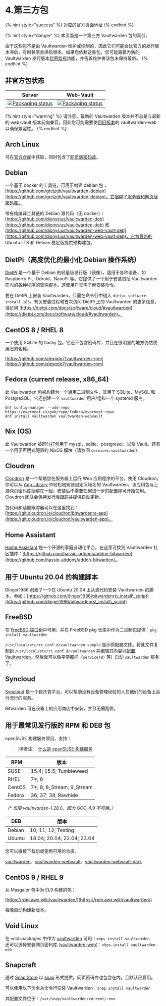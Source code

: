 # 4.第三方包

{% hint style="success" %}
对应的[官方页面地址](https://github.com/dani-garcia/vaultwarden/wiki/Third-party-packages)
{% endhint %}

{% hint style="danger" %}
本页面是一个第三方 Vaultwarden 包的索引。

由于这些包不是由 Vaultwarden 维护或控制的，因此它们可能会比官方的发行版本滞后，有时甚至会滞后很多。如果您依赖这些包，您可能需要为新的 Vaultwarden 发行版本[启用监视](https://docs.github.com/en/github/managing-subscriptions-and-notifications-on-github/viewing-your-subscriptions#configuring-your-watch-settings-for-an-individual-repository)功能，并告诉维护者该包未保持最新。
{% endhint %}

## 非官方包状态

<table data-full-width="false"><thead><tr><th>Server</th><th>Web-Vault</th></tr></thead><tbody><tr><td><a href="https://repology.org/project/vaultwarden/versions"><img src="https://repology.org/badge/vertical-allrepos/vaultwarden.svg" alt="Packaging status"></a></td><td><a href="https://repology.org/project/vaultwarden-web/versions"><img src="https://repology.org/badge/vertical-allrepos/vaultwarden-web.svg" alt="Packaging status" data-size="original"></a></td></tr></tbody></table>

{% hint style="warning" %}
请注意，最新的 Vaultwarden 版本并不总是与最新的 web-vault 版本前向兼容，因此您可能需要使[用旧版本](https://github.com/dani-garcia/bw\_web\_builds/releases)的 vaultwarden-web 以确保兼容性。
{% endhint %}

## Arch Linux

可在[官方仓库](https://archlinux.org/packages/community/x86\_64/vaultwarden/)中获取，同时包含了[网页版密码库](https://archlinux.org/packages/community/any/vaultwarden-web/)。

## Debian

一个基于 docker 的工具链，可用于构建 debian 包：[https://github.com/greizgh/vaultwarden-debian](https://github.com/greizgh/vaultwarden-debian)。它捆绑了服务器和网页版密码库。

带有纯编译工具链的 Debian 源代码（无 docker）：[https://github.com/dionysius/vaultwarden-deb](https://github.com/dionysius/vaultwarden-deb) 和 [https://github.com/dionysius/vaultwarden-web-vault-deb](https://github.com/dionysius/vaultwarden-web-vault-deb)，它为最新的 Ubuntu LTS 和 Debian 稳定版提供预构建包。

## DietPi（高度优化的最小化 Debian 操作系统） <a href="#dietpi-highly-optimised-minimal-debian-os" id="dietpi-highly-optimised-minimal-debian-os"></a>

[DietPi](https://dietpi.com/) 是一个基于 Debian 的轻量级发行版（镜像），适用于各种设备，如 Raspberry Pi、Odroid、NanoPi 等。它提供了一个用于安装包括 Vaultwarden 在内的各种程序的软件脚本。这使用户无需了解安装命令。

要在 DietPi 上安装 Vaultwarden，只需在命令行中键入 `dietpi-software install 183`。有关安装过程和首次访问 DietPi 上的 Vaultwarden 的更多信息，请访问 [https://dietpi.com/docs/software/cloud/#vaultwarden](https://dietpi.com/docs/software/cloud/#vaultwarden)。

## CentOS 8 / RHEL 8

一个使用 SQLite 的 hacky 包。它还不包含密码库，并且在很明显的地方仍然使用旧的名称。

[https://github.com/alexpdp7/vaultwarden-rpm](https://github.com/alexpdp7/vaultwarden-rpm)

## Fedora (current release, x86\_64)

此 Vaultwarden 包被构建为一个通用二进制文件，其用于 SQLite、MySQL 和 PostgreSQL。它还创建一个 `vaultwarden` 用户/组和一个 systemd 服务。

```batch
dnf config-manager --add-repo https://evermeet.cx/pub/repo/fedora/evermeet.repo
dnf install vaultwarden vaultwarden-webvault
```

## Nix (OS)

此 Vaultwarden 被同时打包用于 mysql、sqlite、postgresql，以及 Vault。还有一个用于声明式配置的 NixOS 模块（请参阅 `services.vaultwarden`）

## Cloudron

[Cloudron](https://cloudron.io/) 是一个帮助您在服务器上运行 Web 应用程序的平台。使用 Cloudron，你可以从 [App Library](https://cloudron.io/store/com.github.bitwardenrs.html) 中轻松地安装自定义域名的 Vaultwarden。该应用包与上游网页密码库捆绑在一起，安装后不需要任何进一步的配置即可开始使用。Cloudron 团队会保持发行版跟踪并提供自动更新。

包代码和话题跟踪器可以在这里找到：[https://git.cloudron.io/cloudron/bitwardenrs-app](https://git.cloudron.io/cloudron/vaultwarden-app)。

## Home Assistant <a href="#home-assistant" id="home-assistant"></a>

[Home Assistant](https://www.home-assistant.io/) 是一个开源的家庭自动化平台。在这里可找到 Vaultwarden 社区插件：[https://github.com/hassio-addons/addon-bitwarden](https://github.com/hassio-addons/addon-bitwarden)。

## 用于 Ubuntu 20.04 的构建脚本 <a href="#build-script-for-ubuntu-20-04" id="build-script-for-ubuntu-20-04"></a>

Dinger1986 创建了一个在 Ubuntu 20.04 上从源代码安装 Vaultwarden 的脚本，参阅：[https://github.com/dinger1986/bitwardenrs\_install\_script](https://github.com/dinger1986/bitwardenrs\_install\_script)

## FreeBSD

在 [FreeBSD 端口树](https://www.freshports.org/security/vaultwarden/)中可用，并在 FreeBSD pkg 仓库中作为二进制包提供：`pkg install vaultwarden`

`/usr/local/etc/rc.conf.d/vaultwarden.sample` 是示例配置文件。将此文件复制到 `/usr/local/etc/rc.conf.d/vaultwarden` 并编辑其内容以[配置 Vaultwarden](../configuration/configuration-overview.md#configuration-options)。然后就可以像平常那样（`service(8)` 等）启动 `vaultwarden` 服务了。

## Syncloud

[Syncloud](https://syncloud.org/) 是一个自托管平台，可以帮助没有设备管理经验的人在他们的设备上运行流行的服务。

Bitwarden 可在设备上的应用商店中安装，并且无需配置。

## 用于最常见发行版的 RPM 和 DEB 包 <a href="#rpm-and-deb-packages-for-most-common-distributions" id="rpm-and-deb-packages-for-most-common-distributions"></a>

openSUSE 构建服务项目，支持：

> \[**译者注**]：[什么是 openSUSE 构建服务](https://zh.wikipedia.org/wiki/Open\_Build\_Service)

| RPM    | 版本                           |
| ------ | ---------------------------- |
| SUSE   | 15.4; 15.5; Tumbleweed       |
| RHEL   | 7\*; 8                       |
| CentOS | 7\*; 8; 8\_Stream; 9\_Stream |
| Fedora | 36; 37; 38; Rawhide          |

_（\* 仅限 vaultwarden-1.28.0，因为 GCC-4.9 不可用。）_

| DEB    | 版本                         |
| ------ | -------------------------- |
| Debian | 10; 11; 12; Testing        |
| Ubuntu | 18.04; 20.04; 22.04; 23.04 |

您可以直接下载包或使用可用的仓库。

[vaultwarden](https://build.opensuse.org/package/show/home:Masgalor:Vaultwarden/vaultwarden)、[vaultwarden-webvault](https://build.opensuse.org/package/show/home:Masgalor:Vaultwarden/vaultwarden-webvault)、[vaultwarden-webvault-dark](https://build.opensuse.org/package/show/home:Masgalor:Vaultwarden/vaultwarden-webvault-dark)

## CentOS 9 / RHEL 9

从 Masgalor 包中为 EL9 构建的包：

[https://rpm.awx.wiki/vaultwarden/](https://rpm.awx.wiki/vaultwarden/)

每晚自动构建新版本。

## Void Linux

在 void-packages 中作为 [vaultwarden](https://github.com/void-linux/void-packages/tree/master/srcpkgs/vaultwarden) 可用：`xbps-install vaultwarden`\
还可以选择安装网页密码库 ([vaultwarden-web](https://github.com/void-linux/void-packages/tree/master/srcpkgs/vaultwarden-web))：`xbps-install vaultwarden-web`

## Snapcraft

通过 [Snap Store](https://snapcraft.io/vaultwarden) 以 [snap](https://github.com/DownThePark/snapcraft-vaultwarden) 形式提供。网页密码库也包含在内，且默认已启用。

可以使用以下命令从命令行安装 Vaultwarden：`snap install vaultwarden`

其配置文件位于：`/var/snap/vaultwarden/current/.env`
